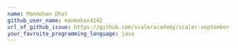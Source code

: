 ```yaml
---
name: Manmohan Dhal
github_user_name: manmohan4142
url_of_github_issue: https://github.com/scaleracademy/scaler-september-open-source-challenge/issues/233
your_favroite_programming_language: java
---
```

